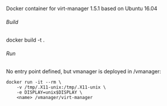 Docker container for virt-manager 1.5.1 based on Ubuntu 16.04

###### Build
docker build -t <name> .

###### Run
No entry point defined, but vmanager is deployed in /vmanager:
```
docker run -it --rm \
    -v /tmp/.X11-unix:/tmp/.X11-unix \
    -e DISPLAY=unix$DISPLAY \
    <name> /vmanager/virt-manager
```
